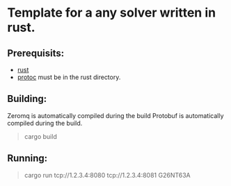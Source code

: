 Template for a any solver written in rust.
================================

Prerequisits:
-------------
* [rust](https://rustup.rs/)
* [protoc](https://developers.google.com/protocol-buffers/docs/downloads) must be in the rust directory.

Building:
---------

Zeromq is automatically compiled during the build
Protobuf is automatically compiled during the build.

> cargo build

Running:
--------

> cargo run tcp://1.2.3.4:8080 tcp://1.2.3.4:8081 G26NT63A